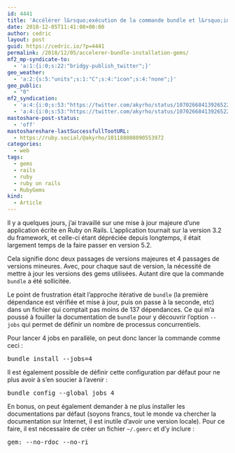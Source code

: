 ```yaml
---
id: 4441
title: 'Accélérer l&rsquo;exécution de la commande bundle et l&rsquo;installation des gems'
date: 2018-12-05T11:41:08+00:00
author: cedric
layout: post
guid: https://cedric.io/?p=4441
permalink: /2018/12/05/accelerer-bundle-installation-gems/
mf2_mp-syndicate-to:
  - 'a:1:{i:0;s:22:"bridgy-publish_twitter";}'
geo_weather:
  - 'a:2:{s:5:"units";s:1:"C";s:4:"icon";s:4:"none";}'
geo_public:
  - "0"
mf2_syndication:
  - 'a:4:{i:0;s:53:"https://twitter.com/akyrho/status/1070266841392652288";i:1;s:46:"https://ruby.social/@akyrho/101188014197214345";i:2;s:124:"https://medium.com/@akyrho/acc%C3%A9l%C3%A9rer-lex%C3%A9cution-de-la-commande-bundle-et-l-installation-des-gems-f42661e464a3";i:3;s:98:"https://news.humancoders.com/t/ruby/items/16483-accelerer-l-execution-de-la-commande-bundle-et-l-i";}'
  - 'a:4:{i:0;s:53:"https://twitter.com/akyrho/status/1070266841392652288";i:1;s:46:"https://ruby.social/@akyrho/101188014197214345";i:2;s:124:"https://medium.com/@akyrho/acc%C3%A9l%C3%A9rer-lex%C3%A9cution-de-la-commande-bundle-et-l-installation-des-gems-f42661e464a3";i:3;s:98:"https://news.humancoders.com/t/ruby/items/16483-accelerer-l-execution-de-la-commande-bundle-et-l-i";}'
mastoshare-post-status:
  - 'off'
mastoshareshare-lastSuccessfullTootURL:
  - https://ruby.social/@akyrho/101188008090553972
categories:
  - web
tags:
  - gems
  - rails
  - ruby
  - ruby on rails
  - RubyGems
kind:
  - Article
---
```

Il y a quelques jours, j&rsquo;ai travaillé sur une mise à jour majeure d&rsquo;une application écrite en Ruby on Rails. L&rsquo;application tournait sur la version 3.2 du framework, et celle-ci étant dépréciée depuis longtemps, il était largement temps de la faire passer en version 5.2.

Cela signifie donc deux passages de versions majeures et 4 passages de versions mineures. Avec, pour chaque saut de version, la nécessité de mettre à jour les versions des gems utilisées. Autant dire que la commande `bundle` a été sollicitée.

Le point de frustration était l&rsquo;approche itérative de `bundle` (la première dépendance est vérifiée et mise à jour, puis on passe à la seconde, etc) dans un fichier qui comptait pas moins de 137 dépendances. Ce qui m&rsquo;a poussé à fouiller la documentation de `bundle` pour y découvrir l&rsquo;option `--jobs` qui permet de définir un nombre de processus concurrentiels.

Pour lancer 4 jobs en parallèle, on peut donc lancer la commande comme ceci : 

<pre>bundle install --jobs=4</pre>

Il est également possible de définir cette configuration par défaut pour ne plus avoir à s&rsquo;en soucier à l&rsquo;avenir : 

<pre>bundle config --global jobs 4</pre>

En bonus, on peut également demander à ne plus installer les documentations par défaut (soyons francs, tout le monde va chercher la documentation sur Internet, il est inutile d&rsquo;avoir une version locale). Pour ce faire, il est nécessaire de créer un fichier `~/.gemrc` et d&rsquo;y inclure :

<pre>gem: --no-rdoc --no-ri</pre>